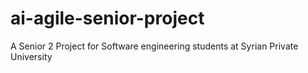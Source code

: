 # ai-agile-senior-project
A Senior 2 Project for Software engineering students at Syrian Private University
